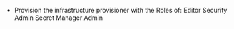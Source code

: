 - Provision the infrastructure provisioner with the Roles of:
  Editor
  Security Admin
  Secret Manager Admin

